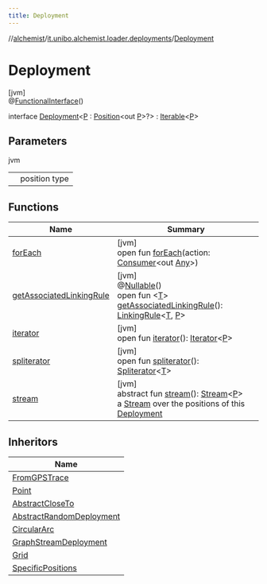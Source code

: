```yaml
---
title: Deployment
---
```

//[alchemist](../../../index.html)/[it.unibo.alchemist.loader.deployments](../index.html)/[Deployment](index.html)



# Deployment



[jvm]\
@[FunctionalInterface](https://docs.oracle.com/javase/8/docs/api/java/lang/FunctionalInterface.html)()



interface [Deployment](index.html)<[P](index.html) : [Position](../../it.unibo.alchemist.model.interfaces/-position/index.html)<out [P](../-circle/index.html)>?> : [Iterable](https://docs.oracle.com/javase/8/docs/api/java/lang/Iterable.html)<[P](../-circle/index.html)>



## Parameters


jvm

| | |
|---|---|
| <P> | position type |



## Functions


| Name | Summary |
|---|---|
| [forEach](../../it.unibo.alchemist.expressions.implementations/-list-tree-node/index.html#-655675525%2FFunctions%2F-134779887) | [jvm]<br>open fun [forEach](../../it.unibo.alchemist.expressions.implementations/-list-tree-node/index.html#-655675525%2FFunctions%2F-134779887)(action: [Consumer](https://docs.oracle.com/javase/8/docs/api/java/util/function/Consumer.html)<out [Any](https://kotlinlang.org/api/latest/jvm/stdlib/kotlin/-any/index.html)>) |
| [getAssociatedLinkingRule](get-associated-linking-rule.html) | [jvm]<br>@[Nullable](https://docs.oracle.com/javase/8/docs/api/javax/annotation/Nullable.html)()<br>open fun <[T](get-associated-linking-rule.html)> [getAssociatedLinkingRule](get-associated-linking-rule.html)(): [LinkingRule](../../it.unibo.alchemist.model.interfaces/-linking-rule/index.html)<[T](https://docs.oracle.com/javase/8/docs/api/java/lang/Iterable.html), [P](../-circle/index.html)> |
| [iterator](iterator.html) | [jvm]<br>open fun [iterator](iterator.html)(): [Iterator](https://docs.oracle.com/javase/8/docs/api/java/util/Iterator.html)<[P](../-circle/index.html)> |
| [spliterator](../../it.unibo.alchemist.expressions.implementations/-list-tree-node/index.html#-677603448%2FFunctions%2F-134779887) | [jvm]<br>open fun [spliterator](../../it.unibo.alchemist.expressions.implementations/-list-tree-node/index.html#-677603448%2FFunctions%2F-134779887)(): [Spliterator](https://docs.oracle.com/javase/8/docs/api/java/util/Spliterator.html)<[T](https://docs.oracle.com/javase/8/docs/api/java/lang/Iterable.html)> |
| [stream](stream.html) | [jvm]<br>abstract fun [stream](stream.html)(): [Stream](https://docs.oracle.com/javase/8/docs/api/java/util/stream/Stream.html)<[P](../-circle/index.html)><br>a [Stream](https://docs.oracle.com/javase/8/docs/api/java/util/stream/Stream.html) over the positions of this [Deployment](index.html) |


## Inheritors


| Name |
|---|
| [FromGPSTrace](../-from-g-p-s-trace/index.html) |
| [Point](../-point/index.html) |
| [AbstractCloseTo](../-abstract-close-to/index.html) |
| [AbstractRandomDeployment](../-abstract-random-deployment/index.html) |
| [CircularArc](../-circular-arc/index.html) |
| [GraphStreamDeployment](../-graph-stream-deployment/index.html) |
| [Grid](../-grid/index.html) |
| [SpecificPositions](../-specific-positions/index.html) |

